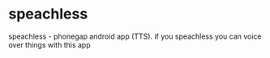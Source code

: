 speachless
==========

speachless - phonegap android app (TTS). if you speachless you can voice over things with this app
